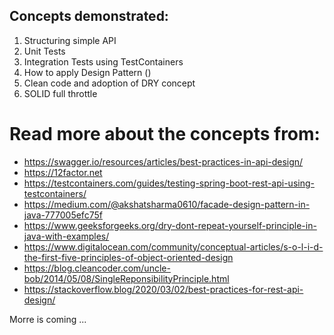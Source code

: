 ## Concepts demonstrated:
1. Structuring simple API
2. Unit Tests
3. Integration Tests using TestContainers
4. How to apply Design Pattern ()
5. Clean code and adoption of DRY concept 
6. SOLID full throttle

# Read more about the concepts from:
- https://swagger.io/resources/articles/best-practices-in-api-design/
- https://12factor.net
- https://testcontainers.com/guides/testing-spring-boot-rest-api-using-testcontainers/
- https://medium.com/@akshatsharma0610/facade-design-pattern-in-java-777005efc75f
- https://www.geeksforgeeks.org/dry-dont-repeat-yourself-principle-in-java-with-examples/
- https://www.digitalocean.com/community/conceptual-articles/s-o-l-i-d-the-first-five-principles-of-object-oriented-design
- https://blog.cleancoder.com/uncle-bob/2014/05/08/SingleReponsibilityPrinciple.html
- https://stackoverflow.blog/2020/03/02/best-practices-for-rest-api-design/

Morre is coming ...
